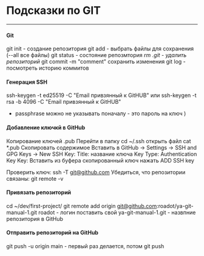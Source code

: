 # Подсказки по GIT
---

#### Git
git init - создание репозитория
git add - выбрать файлы для сохранения (--all все файлы)
git status - состояние репозмтория
*rm .git - удалить репозиторий*
git commit -m "comment" сохранить изменения
git log - посмотреть историю коммитов

#### Генерация SSH
ssh-keygen -t ed25519 -C "Email привзянный к GitHUB"
или 
ssh-keygen -t rsa -b 4096 -C "Email привзянный к GitHUB"
* passphrase можно не указывать поначалу - это пароль на ключ )

#### Добавление ключкй в GitHub
Копирование ключей .pub
Перейти в папку cd ~/.ssh
открыть файл cat *.pub
Скопировать содержимое
Вставить в GitHub -> Settings -> SSH and GPG Keys -> New SSH Key:
Title: название ключа
Key Type: Authentication Key
Key: Вставить из буфера скопированный ключ
нажать ADD SSH key

Проверить ключ: ssh -T git@github.com
Убедиться, что репозитории связаны: git remote -v

#### Привязать репозиторий
cd ~/dev/first-project/
git remote add origin git@github.com:roadot/ya-git-manual-1.git
roadot -  логин поставить свой
ya-git-manual-1.git - назвпние репозитория в GitHub

#### Отправить репозиторий на GitHub
git push -u origin main - первый раз делается, потом git push

